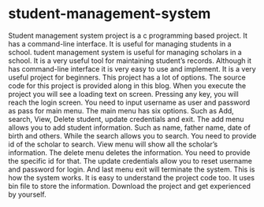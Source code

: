 # student-management-system
Student management system project is a c programming based project. It has a command-line interface. It is useful for managing students in a school.
tudent management system is useful for managing scholars in a school. It is a very useful tool for maintaining student’s records. 
Although it has command-line interface it is very easy to use and implement. It is a very useful project for beginners. 
This project has a lot of options. 
The source code for this project is provided along in this blog.
When you execute the project you will see a loading text on screen. Pressing any key, you will reach the login screen. 
You need to input username as user and password as pass for main menu.
The main menu has six options. Such as Add, search, View, Delete student, update credentials and exit. The add menu allows you to add student information. Such as name, father name, date of birth and others. While the search allows you to search. You need to provide id of the scholar to search. 
View menu will show all the scholar’s information.
The delete menu deletes the information. You need to provide the specific id for that.
The update credentials allow you to reset username and password for login. 
And last menu exit will terminate the system. This is how the system works. It is easy to understand the project code too. 
It uses bin file to store the information. Download the project and get experienced by yourself.
